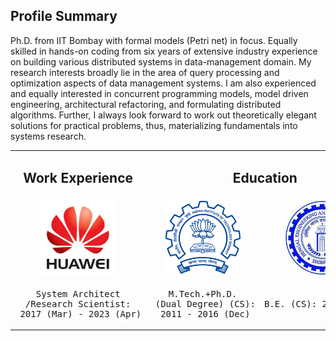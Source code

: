 ## Profile Summary

Ph.D. from IIT Bombay with formal models (Petri net) in focus. Equally skilled in hands-on coding from six years of extensive industry experience on building various distributed systems in data-management domain. My research interests broadly lie in the area of query processing and optimization aspects of data management systems. I am also experienced and equally interested in concurrent programming models, model driven engineering, architectural refactoring, and formulating distributed algorithms. Further, I always look forward to work out theoretically elegant solutions for
practical problems, thus, materializing fundamentals into systems research.

<style>
  table td {
    border: none !important;
  }
</style>
<table>
  <tbody>
    <tr>
      <td align="center"><h2>Work Experience</h2></td>
      <td align="center" colspan="2"><h2>Education</h2></td>
    </tr> 
    <tr>
      <td align="center"><img src="huawei2.jpeg" width=120></td>
      <td align="center"><img src="iitb.png" width=120></td>
      <td align="center"><img src="shibpur.jpeg" width=120></td>
    </tr>
    <tr style="width:200px">
      <td align="center"><pre>System Architect<br>/Research Scientist:<br> 2017 (Mar) - 2023 (Apr)</pre></td>
      <td align="center"><pre>M.Tech.+Ph.D.<br> (Dual Degree) (CS):<br> 2011 - 2016 (Dec)</pre></td>
      <td align="center"><pre>B.E. (CS): 2007 - 2011</pre></td>
    </tr>
  </tbody>
</table>
